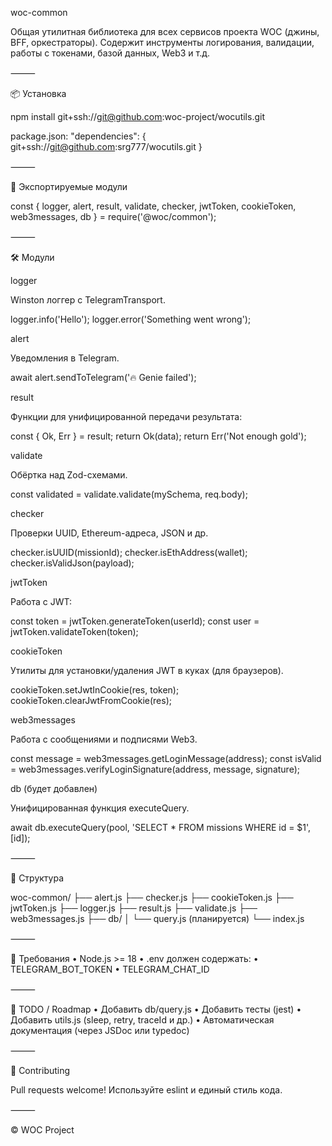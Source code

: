 woc-common

Общая утилитная библиотека для всех сервисов проекта WOC (джины, BFF, оркестраторы).
Содержит инструменты логирования, валидации, работы с токенами, базой данных, Web3 и т.д.

⸻

📦 Установка

npm install git+ssh://git@github.com:woc-project/wocutils.git

package.json:
"dependencies": {
	git+ssh://git@github.com:srg777/wocutils.git
}


⸻

🧱 Экспортируемые модули

const {
  logger,
  alert,
  result,
  validate,
  checker,
  jwtToken,
  cookieToken,
  web3messages,
  db
} = require('@woc/common');



⸻

🛠 Модули

logger

Winston логгер с TelegramTransport.

logger.info('Hello');
logger.error('Something went wrong');

alert

Уведомления в Telegram.

await alert.sendToTelegram('🔥 Genie failed');

result

Функции для унифицированной передачи результата:

const { Ok, Err } = result;
return Ok(data);
return Err('Not enough gold');

validate

Обёртка над Zod-схемами.

const validated = validate.validate(mySchema, req.body);

checker

Проверки UUID, Ethereum-адреса, JSON и др.

checker.isUUID(missionId);
checker.isEthAddress(wallet);
checker.isValidJson(payload);

jwtToken

Работа с JWT:

const token = jwtToken.generateToken(userId);
const user = jwtToken.validateToken(token);

cookieToken

Утилиты для установки/удаления JWT в куках (для браузеров).

cookieToken.setJwtInCookie(res, token);
cookieToken.clearJwtFromCookie(res);

web3messages

Работа с сообщениями и подписями Web3.

const message = web3messages.getLoginMessage(address);
const isValid = web3messages.verifyLoginSignature(address, message, signature);

db (будет добавлен)

Унифицированная функция executeQuery.

await db.executeQuery(pool, 'SELECT * FROM missions WHERE id = $1', [id]);



⸻

📁 Структура

woc-common/
├── alert.js
├── checker.js
├── cookieToken.js
├── jwtToken.js
├── logger.js
├── result.js
├── validate.js
├── web3messages.js
├── db/
│   └── query.js (планируется)
└── index.js



⸻

📌 Требования
	•	Node.js >= 18
	•	.env должен содержать:
	•	TELEGRAM_BOT_TOKEN
	•	TELEGRAM_CHAT_ID

⸻

🧪 TODO / Roadmap
	•	Добавить db/query.js
	•	Добавить тесты (jest)
	•	Добавить utils.js (sleep, retry, traceId и др.)
	•	Автоматическая документация (через JSDoc или typedoc)

⸻

🤝 Contributing

Pull requests welcome! Используйте eslint и единый стиль кода.

⸻

© WOC Project



